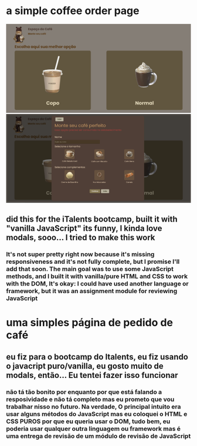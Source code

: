 <h1>a simple coffee order page</h1>

<img src="./assets/img-homepage.png"/>
<img src="./assets/img-modal-page.png"/>
<h2>did this for the iTalents bootcamp, built it with "vanilla JavaScript" its funny, I kinda love modals, sooo... I tried to make this work</h2>

<h3>It's not super pretty right now because it's missing responsiveness and it's not fully complete, but I promise I'll add that soon. The main goal was to use some JavaScript methods, and I built it with vanilla/pure HTML and CSS to work with the DOM, It's okay: I could have used another language or framework, but it was an assignment module for reviewing JavaScript</h3>

<h1>uma simples página de pedido de café</h1>

<h2>eu fiz para o bootcamp do Italents, eu fiz usando o javacript puro/vanilla, eu gosto muito de modals, então... Eu tentei fazer isso funcionar</h2>

<h3>não tá tão bonito por enquanto por que está falando a resposividade e não tá completo mas eu prometo que vou trabalhar nisso no futuro. Na verdade, O principal intuito era usar alguns métodos do JavaScript mas eu coloquei o HTML e CSS PUROS por que eu queria usar o DOM, tudo bem, eu poderia usar qualquer outra linguagem ou framework mas é uma entrega de revisão de um módulo de revisão de JavaScript<h3>
